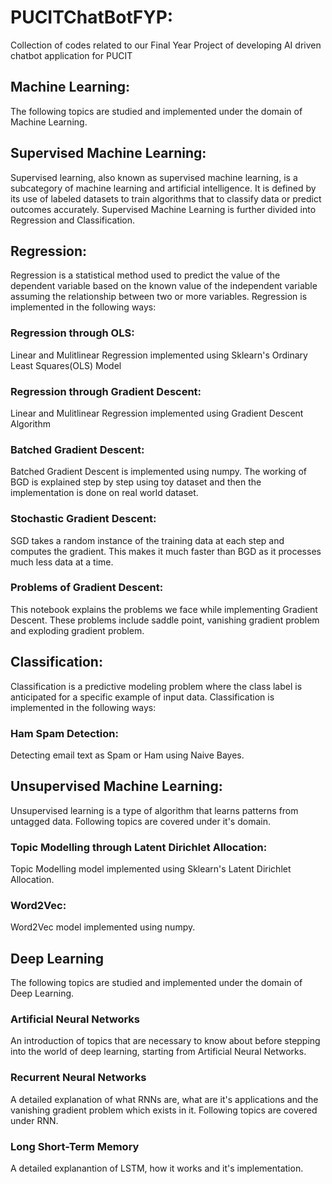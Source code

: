 # PUCITChatBotFYP:
Collection of codes related to our Final Year Project of developing AI driven chatbot application for PUCIT

## Machine Learning:
The following topics are studied and implemented under the domain of Machine Learning.

## Supervised Machine Learning:
Supervised learning, also known as supervised machine learning, is a subcategory of machine learning and artificial intelligence. It is defined by its use of labeled datasets to train algorithms that to classify data or predict outcomes accurately. Supervised Machine Learning is further divided into Regression and Classification.<br>
## Regression:
Regression is a statistical method used to predict the value of the dependent variable based on the known value of the independent variable assuming the relationship between two or more variables. Regression is implemented in the following ways:

### Regression through OLS:
Linear and Mulitlinear Regression implemented using Sklearn's Ordinary Least Squares(OLS) Model

### Regression through Gradient Descent:
Linear and Mulitlinear Regression implemented using Gradient Descent Algorithm

###  Batched Gradient Descent:
Batched Gradient Descent is implemented using numpy. The working of BGD is explained step by step using toy dataset and then the implementation is done on real world dataset.

### Stochastic Gradient Descent:
SGD takes a random instance of the training data at each step and computes the gradient. This makes it much faster than BGD as it processes much less data at a time.

### Problems of Gradient Descent:
This notebook explains the problems we face while implementing Gradient Descent. These problems include saddle point, vanishing gradient problem and exploding gradient problem. 

## Classification:
Classification is a predictive modeling problem where the class label is anticipated for a specific example of input data. Classification is implemented in the following ways:

### Ham Spam Detection:
Detecting email text as Spam or Ham using Naive Bayes.

## Unsupervised Machine Learning:
Unsupervised learning is a type of algorithm that learns patterns from untagged data. Following topics are covered under it's domain.  

### Topic Modelling through Latent Dirichlet Allocation:
Topic Modelling model implemented using Sklearn's Latent Dirichlet Allocation.

### Word2Vec:
Word2Vec model implemented using numpy.

## Deep Learning
The following topics are studied and implemented under the domain of Deep Learning.
<br>

### Artificial Neural Networks
An introduction of topics that are necessary to know about before stepping into the world of deep learning, starting from Artificial Neural Networks.

### Recurrent Neural Networks
A detailed explanation of what RNNs are, what are it's applications and the vanishing gradient problem which exists in it. Following topics are covered under RNN.

### Long Short-Term Memory
A detailed explanantion of LSTM, how it works and it's implementation.








